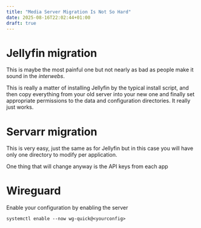 ```yaml
---
title: "Media Server Migration Is Not So Hard"
date: 2025-08-16T22:02:44+01:00
draft: true
---
```


# Jellyfin migration
This is maybe the most painful one but not nearly as bad as people make it sound in the _interwebs_.

This is really a matter of installing Jellyfin by the typical install script, and then copy everything from your old server into your new one and finally set appropriate permissions to the data and configuration directories. It really just works.

# Servarr migration
This is very easy, just the same as for Jellyfin but in this case you will have only one directory to modify per application.

One thing that will change anyway is the API keys from each app

# Wireguard
Enable your configuration by enabling the server
```
systemctl enable --now wg-quick@<yourconfig>
```
